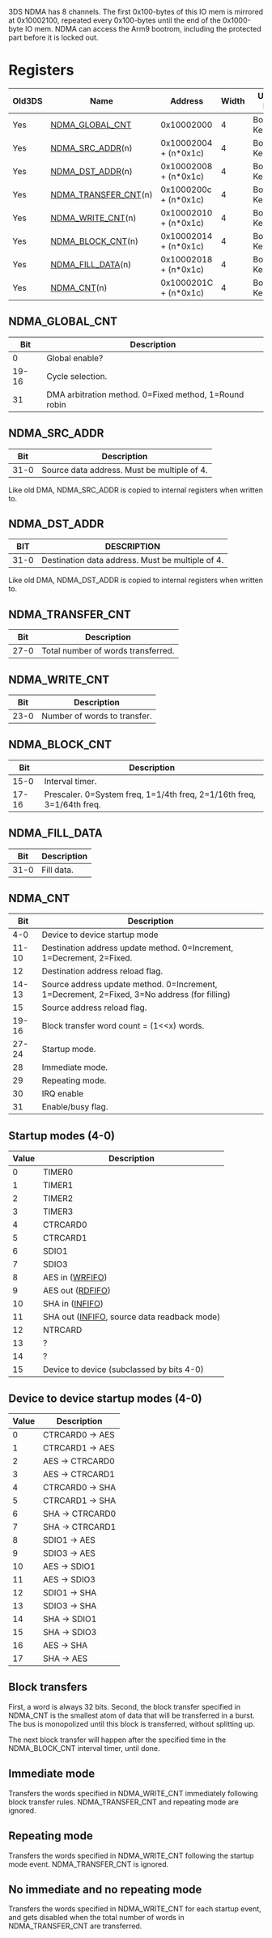 3DS NDMA has 8 channels. The first 0x100-bytes of this IO mem is
mirrored at 0x10002100, repeated every 0x100-bytes until the end of the
0x1000-byte IO mem. NDMA can access the Arm9 bootrom, including the
protected part before it is locked out.

# Registers

| Old3DS | Name                                                  | Address                | Width | Used by        |
|--------|-------------------------------------------------------|------------------------|-------|----------------|
| Yes    | [NDMA_GLOBAL_CNT](#NDMA_GLOBAL_CNT "wikilink")        | 0x10002000             | 4     | Boot9, Kernel9 |
| Yes    | [NDMA_SRC_ADDR](#NDMA_SRC_ADDR "wikilink")(n)         | 0x10002004 + (n\*0x1c) | 4     | Boot9, Kernel9 |
| Yes    | [NDMA_DST_ADDR](#NDMA_DST_ADDR "wikilink")(n)         | 0x10002008 + (n\*0x1c) | 4     | Boot9, Kernel9 |
| Yes    | [NDMA_TRANSFER_CNT](#NDMA_TRANSFER_CNT "wikilink")(n) | 0x1000200c + (n\*0x1c) | 4     | Boot9, Kernel9 |
| Yes    | [NDMA_WRITE_CNT](#NDMA_WRITE_CNT "wikilink")(n)       | 0x10002010 + (n\*0x1c) | 4     | Boot9, Kernel9 |
| Yes    | [NDMA_BLOCK_CNT](#NDMA_BLOCK_CNT "wikilink")(n)       | 0x10002014 + (n\*0x1c) | 4     | Boot9, Kernel9 |
| Yes    | [NDMA_FILL_DATA](#NDMA_FILL_DATA "wikilink")(n)       | 0x10002018 + (n\*0x1c) | 4     | Boot9, Kernel9 |
| Yes    | [NDMA_CNT](#NDMA_CNT "wikilink")(n)                   | 0x1000201C + (n\*0x1c) | 4     | Boot9, Kernel9 |

## NDMA_GLOBAL_CNT

| Bit   | Description                                           |
|-------|-------------------------------------------------------|
| 0     | Global enable?                                        |
| 19-16 | Cycle selection.                                      |
| 31    | DMA arbitration method. 0=Fixed method, 1=Round robin |

## NDMA_SRC_ADDR

| Bit  | Description                                 |
|------|---------------------------------------------|
| 31-0 | Source data address. Must be multiple of 4. |

Like old DMA, NDMA_SRC_ADDR is copied to internal registers when written
to.

## NDMA_DST_ADDR

| BIT  | DESCRIPTION                                      |
|------|--------------------------------------------------|
| 31-0 | Destination data address. Must be multiple of 4. |

Like old DMA, NDMA_DST_ADDR is copied to internal registers when written
to.

## NDMA_TRANSFER_CNT

| Bit  | Description                        |
|------|------------------------------------|
| 27-0 | Total number of words transferred. |

## NDMA_WRITE_CNT

| Bit  | Description                  |
|------|------------------------------|
| 23-0 | Number of words to transfer. |

## NDMA_BLOCK_CNT

| Bit   | Description                                                           |
|-------|-----------------------------------------------------------------------|
| 15-0  | Interval timer.                                                       |
| 17-16 | Prescaler. 0=System freq, 1=1/4th freq, 2=1/16th freq, 3=1/64th freq. |

## NDMA_FILL_DATA

| Bit  | Description |
|------|-------------|
| 31-0 | Fill data.  |

## NDMA_CNT

| Bit   | Description                                                                                 |
|-------|---------------------------------------------------------------------------------------------|
| 4-0   | Device to device startup mode                                                               |
| 11-10 | Destination address update method. 0=Increment, 1=Decrement, 2=Fixed.                       |
| 12    | Destination address reload flag.                                                            |
| 14-13 | Source address update method. 0=Increment, 1=Decrement, 2=Fixed, 3=No address (for filling) |
| 15    | Source address reload flag.                                                                 |
| 19-16 | Block transfer word count = (1\<\<x) words.                                                 |
| 27-24 | Startup mode.                                                                               |
| 28    | Immediate mode.                                                                             |
| 29    | Repeating mode.                                                                             |
| 30    | IRQ enable                                                                                  |
| 31    | Enable/busy flag.                                                                           |

## Startup modes (4-0)

| Value | Description                                                                      |
|-------|----------------------------------------------------------------------------------|
| 0     | TIMER0                                                                           |
| 1     | TIMER1                                                                           |
| 2     | TIMER2                                                                           |
| 3     | TIMER3                                                                           |
| 4     | CTRCARD0                                                                         |
| 5     | CTRCARD1                                                                         |
| 6     | SDIO1                                                                            |
| 7     | SDIO3                                                                            |
| 8     | AES in ([WRFIFO](AES_Registers#AES_WRFIFO.2FAES_RDFIFO "wikilink"))              |
| 9     | AES out ([RDFIFO](AES_Registers#AES_WRFIFO.2FAES_RDFIFO "wikilink"))             |
| 10    | SHA in ([INFIFO](SHA_Registers#SHA_FIFO "wikilink"))                             |
| 11    | SHA out ([INFIFO](SHA_Registers#SHA_FIFO "wikilink"), source data readback mode) |
| 12    | NTRCARD                                                                          |
| 13    | ?                                                                                |
| 14    | ?                                                                                |
| 15    | Device to device (subclassed by bits 4-0)                                        |

## Device to device startup modes (4-0)

| Value | Description      |
|-------|------------------|
| 0     | CTRCARD0 -\> AES |
| 1     | CTRCARD1 -\> AES |
| 2     | AES -\> CTRCARD0 |
| 3     | AES -\> CTRCARD1 |
| 4     | CTRCARD0 -\> SHA |
| 5     | CTRCARD1 -\> SHA |
| 6     | SHA -\> CTRCARD0 |
| 7     | SHA -\> CTRCARD1 |
| 8     | SDIO1 -\> AES    |
| 9     | SDIO3 -\> AES    |
| 10    | AES -\> SDIO1    |
| 11    | AES -\> SDIO3    |
| 12    | SDIO1 -\> SHA    |
| 13    | SDIO3 -\> SHA    |
| 14    | SHA -\> SDIO1    |
| 15    | SHA -\> SDIO3    |
| 16    | AES -\> SHA      |
| 17    | SHA -\> AES      |

## Block transfers

First, a word is always 32 bits. Second, the block transfer specified in
NDMA_CNT is the smallest atom of data that will be transferred in a
burst. The bus is monopolized until this block is transferred, without
splitting up.

The next block transfer will happen after the specified time in the
NDMA_BLOCK_CNT interval timer, until done.

## Immediate mode

Transfers the words specified in NDMA_WRITE_CNT immediately following
block transfer rules. NDMA_TRANSFER_CNT and repeating mode are ignored.

## Repeating mode

Transfers the words specified in NDMA_WRITE_CNT following the startup
mode event. NDMA_TRANSFER_CNT is ignored.

## No immediate and no repeating mode

Transfers the words specified in NDMA_WRITE_CNT for each startup event,
and gets disabled when the total number of words in NDMA_TRANSFER_CNT
are transferred.